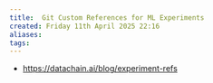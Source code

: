 ```yaml
---
title:  Git Custom References for ML Experiments
created: Friday 11th April 2025 22:16
aliases: 
tags: 
---
```

- https://datachain.ai/blog/experiment-refs

